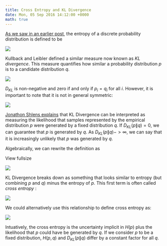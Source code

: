 ```yaml
---
title: Cross Entropy and KL Divergence
date: Mon, 05 Sep 2016 14:12:00 +0000
math: true
---
```

[As we saw in an earlier post](/blog/entropy-of-a-discrete-probability-distribution/), the entropy of a discrete probability
distribution is defined to be

![](https://images.squarespace-cdn.com/content/v1/5ea0e0117d85a34f661e1b52/1588343149060-T9GA37DIMC8HT35OT165/eq0.png)

Kullback and Leibler defined a similar measure now known as _KL divergence_.
This measure quantifies how similar a probability distribution $p$ is to a
candidate distribution $q$.

![](https://images.squarespace-cdn.com/content/v1/5ea0e0117d85a34f661e1b52/1588343165837-SWS02H9OESVQCAX2H57L/eq1.png)

$D_{KL}$ is non-negative and zero if and only if $p_i = q_i$ for all $i$.
However, it is important to note that it is not in general symmetric:

![](https://images.squarespace-cdn.com/content/v1/5ea0e0117d85a34f661e1b52/1588343178930-OSQLSXOB9DH1MRC03FGP/eq2.png)

[Jonathon Shlens explains](http://arxiv.org/pdf/1404.2000v1.pdf) that KL
Divergence can be interpreted as measuring the likelihood that samples
represented by the empirical distribution $p$ were generated by a fixed
distribution $q$. If $D_{KL}(p\| q)=0$, we can guarantee that $p$ is generated
by $q$. As $D_{KL}(p\| q)->∞$, we can say that it is increasingly unlikely that
$p$ was generated by $q$.

Algebraically, we can rewrite the definition as

View fullsize

![](https://images.squarespace-cdn.com/content/v1/5ea0e0117d85a34f661e1b52/1588344001784-DZCLL2807TADDMX7VHDJ/eq3.png)

KL Divergence breaks down as something that looks similar to entropy (but
combining $p$ and $q$) minus the entropy of $p$. This first term is often
called _cross entropy_ :

![](https://images.squarespace-cdn.com/content/v1/5ea0e0117d85a34f661e1b52/1588343256112-4OW2PUU9PR1S14LUEOVY/eq4.png)

We could alternatively use this relationship to define cross entropy as:

![](https://images.squarespace-cdn.com/content/v1/5ea0e0117d85a34f661e1b52/1588343268806-VD0C0F1C54MFS2XMAA6J/eq5.png)

Intuatively, the cross entropy is the uncertainty implicit in $H(p)$ plus the
likelihood that $p$ could have be generated by $q$. If we consider $p$ to be a
fixed distribution, $H(p, q)$ and $D_{KL}(p \| q)$ differ by a constant factor
for all $q$.
